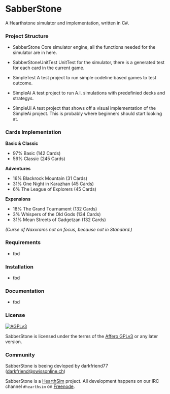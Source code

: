 # SabberStone

A Hearthstone simulator and implementation, written in C#.

### Project Structure ###

* SabberStone
Core simulator engine, all the functions needed for the simulator are in here.

* SabberStoneUnitTest
UnitTest for the simulator, there is a generated test for each card in the current game.

* SimpleTest
A test project to run simple codeline based games to test outcome.

* SimpleAi
A test project to run A.I. simulations with predefinied decks and strategys. 

* SimpleUi
A test project that shows off a visual implementation of the SimpleAi project. This is probably where beginners should start looking at.

### Cards Implementation

**Basic & Classic**
* 97% Basic (142 Cards)
* 56% Classic (245 Cards)

**Adventures**
* 16% Blackrock Mountain (31 Cards)
* 31% One Night in Karazhan (45 Cards)
*  6% The League of Explorers (45 Cards)

**Expensions**
* 18% The Grand Tournament (132 Cards)
*  3% Whispers of the Old Gods (134 Cards)
* 31% Mean Streets of Gadgetzan (132 Cards)

*(Curse of Naxxrams not on focus, because not in Standard.)*

### Requirements

* tbd

### Installation

* tbd

### Documentation

* tbd

### License

[![AGPLv3](https://www.gnu.org/graphics/agplv3-88x31.png)](http://choosealicense.com/licenses/agpl-3.0/)

SabberStone is licensed under the terms of the
[Affero GPLv3](https://www.gnu.org/licenses/agpl-3.0.en.html) or any later version.

### Community

SabberStone is beeing devloped by darkfriend77 (darkfriend@swissonline.ch)

SabberStone is a [HearthSim](http://hearthsim.info) project. All development
happens on our IRC channel `#hearthsim` on [Freenode](https://freenode.net).
